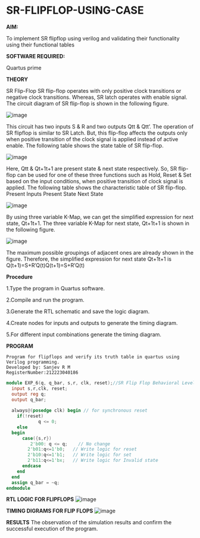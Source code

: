 # SR-FLIPFLOP-USING-CASE

**AIM:**

To implement  SR flipflop using verilog and validating their functionality using their functional tables

**SOFTWARE REQUIRED:**

Quartus prime

**THEORY**

SR Flip-Flop SR flip-flop operates with only positive clock transitions or negative clock transitions. Whereas, SR latch operates with enable signal. The circuit diagram of SR flip-flop is shown in the following figure.

![image](https://github.com/sanjevrm/SR-FLIPFLOP-USING-CASE/assets/155142423/ef27add0-47aa-46ff-a084-c622688d02a6)


 
This circuit has two inputs S & R and two outputs Qtt & Qtt’. The operation of SR flipflop is similar to SR Latch. But, this flip-flop affects the outputs only when positive transition of the clock signal is applied instead of active enable. The following table shows the state table of SR flip-flop.

![image](https://github.com/sanjevrm/SR-FLIPFLOP-USING-CASE/assets/155142423/3c26b6bb-166b-41ce-90a2-56e7e05f516c)


 
Here, Qtt & Qt+1t+1 are present state & next state respectively. So, SR flip-flop can be used for one of these three functions such as Hold, Reset & Set based on the input conditions, when positive transition of clock signal is applied. The following table shows the characteristic table of SR flip-flop. Present Inputs Present State Next State

![image](https://github.com/sanjevrm/SR-FLIPFLOP-USING-CASE/assets/155142423/a5000f35-75ad-4cbc-8554-52cd58e0bb12)


 
By using three variable K-Map, we can get the simplified expression for next state, Qt+1t+1. The three variable K-Map for next state, Qt+1t+1 is shown in the following figure.

![image](https://github.com/sanjevrm/SR-FLIPFLOP-USING-CASE/assets/155142423/4c241312-3029-49b0-8eb5-ec1832789a1a)


 
The maximum possible groupings of adjacent ones are already shown in the figure. Therefore, the simplified expression for next state Qt+1t+1 is Q(t+1)=S+R′Q(t)Q(t+1)=S+R′Q(t)

**Procedure**

1.Type the program in Quartus software.

2.Compile and run the program.

3.Generate the RTL schematic and save the logic diagram.

4.Create nodes for inputs and outputs to generate the timing diagram.

5.For different input combinations generate the timing diagram.


**PROGRAM**

```
Program for flipflops and verify its truth table in quartus using Verilog programming.
Developed by: Sanjev R M
RegisterNumber:212223040186
```
```verilog
module EXP_6(q, q_bar, s,r, clk, reset);//SR Flip Flop Behavioral Level using ‘case’ 
  input s,r,clk, reset;
  output reg q;
  output q_bar;
 
  always@(posedge clk) begin // for synchronous reset
    if(!reset)       
			q <= 0;
    else 
  begin
      case({s,r})       
	     2'b00: q <= q;    // No change
        2'b01:q<=1'b0;   // Write logic for reset
        2'b10:q<=1'b1;   // Write logic for set
        2'b11:q<=1'bx;   // Write logic for Invalid state
      endcase
    end
  end
  assign q_bar = ~q;
endmodule
```
**RTL LOGIC FOR FLIPFLOPS**
![image](https://github.com/sanjevrm/SR-FLIPFLOP-USING-CASE/assets/155142423/6a99dec6-9d0f-49f4-89b7-bf3c504b4bbe)




**TIMING DIGRAMS FOR FLIP FLOPS**
![image](https://github.com/sanjevrm/SR-FLIPFLOP-USING-CASE/assets/155142423/63766b6a-feb6-493c-8166-97118ff58337)




**RESULTS**
The observation of the simulation results and confirm the successful execution of the program.

